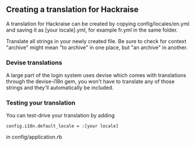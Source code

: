 ## Creating a translation for Hackraise

A translation for Hackraise can be created by copying config/locales/en.yml and saving it as [your locale].yml, for example fr.yml in the same folder.

Translate all strings in your newly created file. Be sure to check for context "archive" might mean "to archive" in one place, but "an archive" in another.

### Devise translations
A large part of the login system uses devise which comes with translations through the devise-i18n gem, you won't have to translate any of those strings and they'll automatically be included.

### Testing your translation
You can test-drive your translation by adding
	
	config.i18n.default_locale = :[your locale]

in config/application.rb